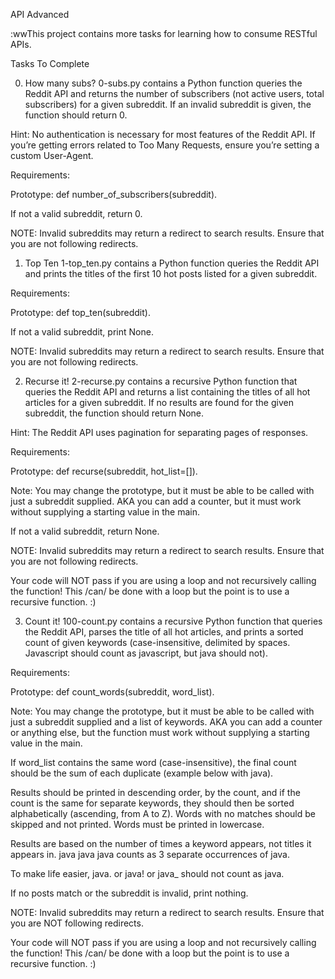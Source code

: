 API Advanced

:wwThis project contains more tasks for learning how to consume RESTful APIs.

Tasks To Complete

 0. How many subs?
0-subs.py contains a Python function queries the Reddit API and returns the number of subscribers (not active users, total subscribers) for a given subreddit. If an invalid subreddit is given, the function should return 0.

Hint: No authentication is necessary for most features of the Reddit API. If you’re getting errors related to Too Many Requests, ensure you’re setting a custom User-Agent.

Requirements:

Prototype: def number_of_subscribers(subreddit).

If not a valid subreddit, return 0.

NOTE: Invalid subreddits may return a redirect to search results. Ensure that you are not following redirects.

 1. Top Ten
1-top_ten.py contains a Python function queries the Reddit API and prints the titles of the first 10 hot posts listed for a given subreddit.

Requirements:

Prototype: def top_ten(subreddit).

If not a valid subreddit, print None.

NOTE: Invalid subreddits may return a redirect to search results. Ensure that you are not following redirects.

 2. Recurse it!
2-recurse.py contains a recursive Python function that queries the Reddit API and returns a list containing the titles of all hot articles for a given subreddit. If no results are found for the given subreddit, the function should return None.

Hint: The Reddit API uses pagination for separating pages of responses.

Requirements:

Prototype: def recurse(subreddit, hot_list=[]).

Note: You may change the prototype, but it must be able to be called with just a subreddit supplied. AKA you can add a counter, but it must work without supplying a starting value in the main.

If not a valid subreddit, return None.

NOTE: Invalid subreddits may return a redirect to search results. Ensure that you are not following redirects.

Your code will NOT pass if you are using a loop and not recursively calling the function! This /can/ be done with a loop but the point is to use a recursive function. :)

 3. Count it!
100-count.py contains a recursive Python function that queries the Reddit API, parses the title of all hot articles, and prints a sorted count of given keywords (case-insensitive, delimited by spaces. Javascript should count as javascript, but java should not).

Requirements:

Prototype: def count_words(subreddit, word_list).

Note: You may change the prototype, but it must be able to be called with just a subreddit supplied and a list of keywords. AKA you can add a counter or anything else, but the function must work without supplying a starting value in the main.

If word_list contains the same word (case-insensitive), the final count should be the sum of each duplicate (example below with java).

Results should be printed in descending order, by the count, and if the count is the same for separate keywords, they should then be sorted alphabetically (ascending, from A to Z). Words with no matches should be skipped and not printed. Words must be printed in lowercase.

Results are based on the number of times a keyword appears, not titles it appears in. java java java counts as 3 separate occurrences of java.

To make life easier, java. or java! or java_ should not count as java.

If no posts match or the subreddit is invalid, print nothing.

NOTE: Invalid subreddits may return a redirect to search results. Ensure that you are NOT following redirects.

Your code will NOT pass if you are using a loop and not recursively calling the function! This /can/ be done with a loop but the point is to use a recursive function. :)
